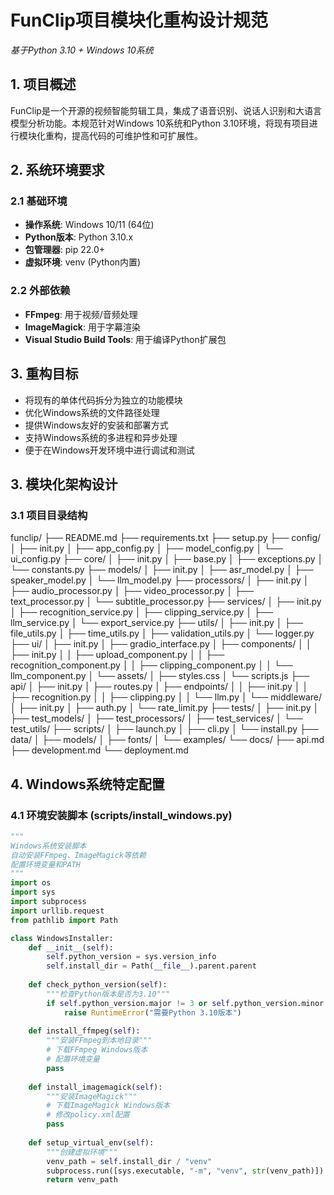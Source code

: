 # FunClip项目模块化重构设计规范
*基于Python 3.10 + Windows 10系统*

## 1. 项目概述

FunClip是一个开源的视频智能剪辑工具，集成了语音识别、说话人识别和大语言模型分析功能。本规范针对Windows 10系统和Python 3.10环境，将现有项目进行模块化重构，提高代码的可维护性和可扩展性。

## 2. 系统环境要求

### 2.1 基础环境
- **操作系统**: Windows 10/11 (64位)
- **Python版本**: Python 3.10.x
- **包管理器**: pip 22.0+
- **虚拟环境**: venv (Python内置)

### 2.2 外部依赖
- **FFmpeg**: 用于视频/音频处理
- **ImageMagick**: 用于字幕渲染
- **Visual Studio Build Tools**: 用于编译Python扩展包

## 3. 重构目标

- 将现有的单体代码拆分为独立的功能模块
- 优化Windows系统的文件路径处理
- 提供Windows友好的安装和部署方式
- 支持Windows系统的多进程和异步处理
- 便于在Windows开发环境中进行调试和测试

## 3. 模块化架构设计

### 3.1 项目目录结构
funclip/
├── README.md
├── requirements.txt
├── setup.py
├── config/
│   ├── init.py
│   ├── app_config.py
│   ├── model_config.py
│   └── ui_config.py
├── core/
│   ├── init.py
│   ├── base.py
│   ├── exceptions.py
│   └── constants.py
├── models/
│   ├── init.py
│   ├── asr_model.py
│   ├── speaker_model.py
│   └── llm_model.py
├── processors/
│   ├── init.py
│   ├── audio_processor.py
│   ├── video_processor.py
│   ├── text_processor.py
│   └── subtitle_processor.py
├── services/
│   ├── init.py
│   ├── recognition_service.py
│   ├── clipping_service.py
│   ├── llm_service.py
│   └── export_service.py
├── utils/
│   ├── init.py
│   ├── file_utils.py
│   ├── time_utils.py
│   ├── validation_utils.py
│   └── logger.py
├── ui/
│   ├── init.py
│   ├── gradio_interface.py
│   ├── components/
│   │   ├── init.py
│   │   ├── upload_component.py
│   │   ├── recognition_component.py
│   │   ├── clipping_component.py
│   │   └── llm_component.py
│   └── assets/
│       ├── styles.css
│       └── scripts.js
├── api/
│   ├── init.py
│   ├── routes.py
│   ├── endpoints/
│   │   ├── init.py
│   │   ├── recognition.py
│   │   ├── clipping.py
│   │   └── llm.py
│   └── middleware/
│       ├── init.py
│       ├── auth.py
│       └── rate_limit.py
├── tests/
│   ├── init.py
│   ├── test_models/
│   ├── test_processors/
│   ├── test_services/
│   └── test_utils/
├── scripts/
│   ├── launch.py
│   ├── cli.py
│   └── install.py
├── data/
│   ├── models/
│   ├── fonts/
│   └── examples/
└── docs/
├── api.md
├── development.md
└── deployment.md

## 4. Windows系统特定配置

### 4.1 环境安装脚本 (scripts/install_windows.py)
```python
"""
Windows系统安装脚本
自动安装FFmpeg、ImageMagick等依赖
配置环境变量和PATH
"""
import os
import sys
import subprocess
import urllib.request
from pathlib import Path

class WindowsInstaller:
    def __init__(self):
        self.python_version = sys.version_info
        self.install_dir = Path(__file__).parent.parent
        
    def check_python_version(self):
        """检查Python版本是否为3.10"""
        if self.python_version.major != 3 or self.python_version.minor != 10:
            raise RuntimeError("需要Python 3.10版本")
    
    def install_ffmpeg(self):
        """安装FFmpeg到本地目录"""
        # 下载FFmpeg Windows版本
        # 配置环境变量
        pass
    
    def install_imagemagick(self):
        """安装ImageMagick"""
        # 下载ImageMagick Windows版本
        # 修改policy.xml配置
        pass
    
    def setup_virtual_env(self):
        """创建虚拟环境"""
        venv_path = self.install_dir / "venv"
        subprocess.run([sys.executable, "-m", "venv", str(venv_path)])
        return venv_path